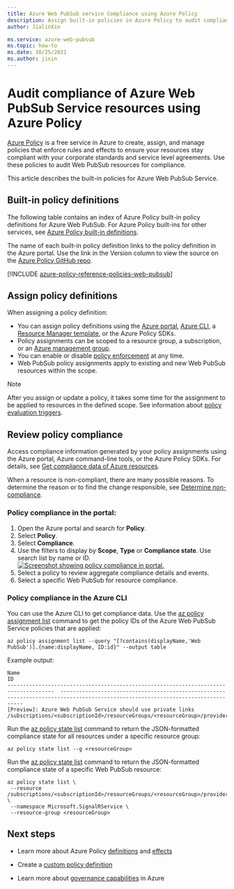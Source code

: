 ```yaml
---
title: Azure Web PubSub service Compliance using Azure Policy
description: Assign built-in policies in Azure Policy to audit compliance of your Azure Web PubSub Service resources.
author: JialinXin

ms.service: azure-web-pubsub
ms.topic: how-to
ms.date: 10/25/2021
ms.author: jixin
---
```


# Audit compliance of Azure Web PubSub Service resources using Azure Policy

[Azure Policy](../governance/policy/overview.md) is a free service in Azure to create, assign, and manage policies that enforce rules and effects to ensure your resources stay compliant with your corporate standards and service level agreements. Use these policies to audit Web PubSub resources for compliance.

This article describes the built-in policies for Azure Web PubSub Service.

## Built-in policy definitions

The following table contains an index of Azure Policy built-in policy definitions for Azure Web PubSub. For Azure Policy built-ins for other services, see [Azure Policy built-in definitions](../governance/policy/samples/built-in-policies.md).

The name of each built-in policy definition links to the policy definition in the Azure portal. Use the link in the Version column to view the source on the [Azure Policy GitHub repo](https://github.com/Azure/azure-policy).

[!INCLUDE [azure-policy-reference-policies-web-pubsub](../../includes/policy/reference/bycat/policies-web-pubsub.md)]

## Assign policy definitions

When assigning a policy definition:

- You can assign policy definitions using the [Azure portal](../governance/policy/assign-policy-portal.md), [Azure CLI](../governance/policy/assign-policy-azurecli.md), a [Resource Manager template](../governance/policy/assign-policy-template.md), or the Azure Policy SDKs.
- Policy assignments can be scoped to a resource group, a subscription, or an [Azure management group](../governance/management-groups/overview.md).
- You can enable or disable [policy enforcement](../governance/policy/concepts/assignment-structure.md#enforcement-mode) at any time.
- Web PubSub policy assignments apply to existing and new Web PubSub resources within the scope.

> [!NOTE]
> After you assign or update a policy, it takes some time for the assignment to be applied to resources in the defined scope. See information about [policy evaluation triggers](../governance/policy/how-to/get-compliance-data.md#evaluation-triggers).

## Review policy compliance

Access compliance information generated by your policy assignments using the Azure portal, Azure command-line tools, or the Azure Policy SDKs. For details, see [Get compliance data of Azure resources](../governance/policy/how-to/get-compliance-data.md).

When a resource is non-compliant, there are many possible reasons. To determine the reason or to find the change responsible, see [Determine non-compliance](../governance/policy/how-to/determine-non-compliance.md).

### Policy compliance in the portal:

1. Open the Azure portal and search for **Policy**.
1. Select **Policy**.
1. Select **Compliance**.
1. Use the filters to display by **Scope**, **Type** or **Compliance state**. Use search list by name or
   ID.
   [ ![Screenshot showing policy compliance in portal.](./media/howto-monitor-azure-policy/azure-policy-compliance.png) ](./media/howto-monitor-azure-policy/azure-policy-compliance.png#lightbox)
1. Select a policy to review aggregate compliance details and events.
1. Select a specific Web PubSub for resource compliance.

### Policy compliance in the Azure CLI

You can use the Azure CLI to get compliance data. Use the [az policy assignment list](/cli/azure/policy/assignment#az-policy-assignment-list) command to get the policy IDs of the Azure Web PubSub Service policies that are applied:

```azurecli
az policy assignment list --query "[?contains(displayName,'Web PubSub')].{name:displayName, ID:id}" --output table
```

Example output:

```
Name                                                                                   ID
-------------------------------------------------------------------------------------  --------------------------------------------------------------------------------------------------------------------------------
[Preview]: Azure Web PubSub Service should use private links  /subscriptions/<subscriptionId>/resourceGroups/<resourceGroup>/providers/Microsoft.Authorization/policyAssignments/<assignmentId>
```

Run the [az policy state list](/cli/azure/policy/state#az-policy-state-list) command to return the JSON-formatted compliance state for all resources under a specific resource group:

```azurecli
az policy state list --g <resourceGroup>
```

Run the [az policy state list](/cli/azure/policy/state#az-policy-state-list) command to return the JSON-formatted compliance state of a specific Web PubSub resource:

```azurecli
az policy state list \
 --resource /subscriptions/<subscriptionId>/resourceGroups/<resourceGroup>/providers/Microsoft.SignalRService/WebPubSub/<resourceName> \
 --namespace Microsoft.SignalRService \
 --resource-group <resourceGroup>
```

## Next steps

- Learn more about Azure Policy [definitions](../governance/policy/concepts/definition-structure.md) and [effects](../governance/policy/concepts/effects.md)

- Create a [custom policy definition](../governance/policy/tutorials/create-custom-policy-definition.md)

- Learn more about [governance capabilities](../governance/index.yml) in Azure

<!-- LINKS - External -->

[terms-of-use]: https://azure.microsoft.com/support/legal/preview-supplemental-terms/
